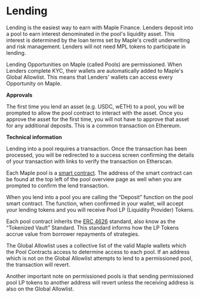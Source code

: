 # Lending

Lending is the easiest way to earn with Maple Finance. Lenders deposit into a pool to earn interest denominated in the pool's liquidity asset. This interest is determined by the loan terms set by Maple's credit underwriting and risk management. Lenders will not need MPL tokens to participate in lending.

Lending Opportunities on Maple (called Pools) are permissioned. When Lenders complete KYC, their wallets are automatically added to Maple's Global Allowlist. This means that Lenders' wallets can access every Opportunity on Maple.

**Approvals**

The first time you lend an asset (e.g. USDC, wETH) to a pool, you will be prompted to allow the pool contract to interact with the asset. Once you approve the asset for the first time, you will not have to approve that asset for any additional deposits. This is a common transaction on Ethereum.

**Technical information**

Lending into a pool requires a transaction. Once the transaction has been processed, you will be redirected to a success screen confirming the details of your transaction with links to verify the transaction on Etherscan.

Each Maple pool is a [smart contract](https://ethereum.org/en/smart-contracts/). The address of the smart contract can be found at the top left of the pool overview page as well when you are prompted to confirm the lend transaction.

When you lend into a pool you are calling the “Deposit” function on the pool smart contract. The function, when confirmed in your wallet, will accept your lending tokens and you will receive Pool LP (Liquidity Provider) Tokens.

Each pool contract inherits the [ERC 4626](https://erc4626.info/) standard, also know as the “Tokenized Vault” Standard. This standard informs how the LP Tokens accrue value from borrower repayments of strategies.

The Global Allowlist uses a collective list of the valid Maple wallets which the Pool Contracts access to determine access to each pool. If an address which is not on the Global Allowlist attempts to lend to a permissioned pool, the transaction will revert.

Another important note on permissioned pools is that sending permissioned pool LP tokens to another address will revert unless the receiving address is also on the Global Allowlist.
